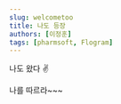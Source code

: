 ```yaml
---
slug: welcometoo
title: 나도 등장
authors: [이정훈]
tags: [pharmsoft, Flogram]
---
```


나도 왔다 ✌️

<!-- truncate -->

나를 따르라~~~
